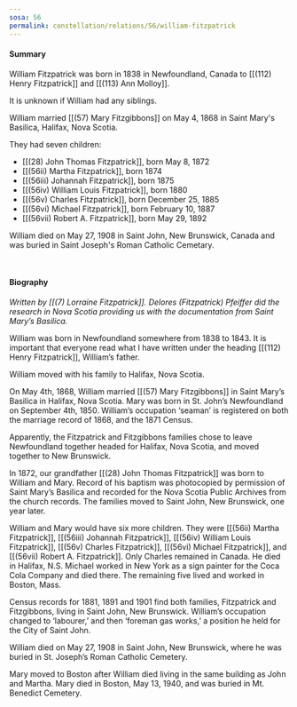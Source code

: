 ```yaml
---
sosa: 56
permalink: constellation/relations/56/william-fitzpatrick
---
```


#### Summary

William Fitzpatrick was born in 1838 in Newfoundland, Canada to [[(112) Henry Fitzpatrick]] and [[(113) Ann Molloy]].

It is unknown if William had any siblings.

William married [[(57) Mary Fitzgibbons]] on May 4, 1868 in Saint Mary's Basilica, Halifax, Nova Scotia.

They had seven children:

* [[(28) John Thomas Fitzpatrick]], born May 8, 1872
* [[(56ii) Martha Fitzpatrick]], born 1874
* [[(56iii) Johannah Fitzpatrick]], born 1875
* [[(56iv) William Louis Fitzpatrick]], born 1880
* [[(56v) Charles Fitzpatrick]], born December 25, 1885
* [[(56vi) Michael Fitzpatrick]], born February 10, 1887
* [[(56vii) Robert A. Fitzpatrick]], born May 29, 1892

William died on May 27, 1908 in Saint John, New Brunswick, Canada and was buried in Saint Joseph's Roman Catholic Cemetary.

<br>

#### Biography

*Written by [[(7) Lorraine Fitzpatrick]]. Delores (Fitzpatrick) Pfeiffer did the research in Nova Scotia providing us with the documentation from Saint Mary’s Basilica.*

William was born in Newfoundland somewhere from 1838 to 1843. It is important that everyone read what I have written under the heading [[(112) Henry Fitzpatrick]], William’s father.

William moved with his family to Halifax, Nova Scotia.

On May 4th, 1868, William married [[(57) Mary Fitzgibbons]] in Saint Mary’s Basilica in Halifax, Nova Scotia. Mary was born in St. John’s Newfoundland on September 4th, 1850. William’s occupation ‘seaman’ is registered on both the marriage record of 1868, and the 1871 Census.

Apparently, the Fitzpatrick and Fitzgibbons families chose to leave Newfoundland together headed for Halifax, Nova Scotia, and moved together to New Brunswick.

In 1872, our grandfather [[(28) John Thomas Fitzpatrick]] was born to William and Mary. Record of his baptism was photocopied by permission of Saint Mary’s Basilica and recorded for the Nova Scotia Public Archives from the church records. The families moved to Saint John, New Brunswick, one year later.

William and Mary would have six more children. They were [[(56ii) Martha Fitzpatrick]], [[(56iii) Johannah Fitzpatrick]], [[(56iv) William Louis Fitzpatrick]], [[(56v) Charles Fitzpatrick]], [[(56vi) Michael Fitzpatrick]], and [[(56vii) Robert A. Fitzpatrick]]. Only Charles remained in Canada. He died in Halifax, N.S. Michael worked in New York as a sign painter for the Coca Cola Company and died there. The remaining five lived and worked in Boston, Mass.

Census records for 1881, 1891 and 1901 find both families, Fitzpatrick and Fitzgibbons, living in Saint John, New Brunswick. William’s occupation changed to ‘labourer,’ and then ‘foreman gas works,’ a position he held for the City of Saint John.

William died on May 27, 1908 in Saint John, New Brunswick, where he was buried in St. Joseph’s Roman Catholic Cemetery.

Mary moved to Boston after William died living in the same building as John and Martha. Mary died in Boston, May 13, 1940, and was buried in Mt. Benedict Cemetery.